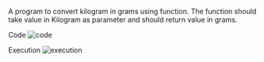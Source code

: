A program to convert kilogram in grams using function. The function should take value in Kilogram as parameter and should return value in grams.

Code
![code](https://user-images.githubusercontent.com/94005086/149632107-73a66ca8-870d-4189-b9a2-bdf95ec2d327.PNG)

Execution 
![execution](https://user-images.githubusercontent.com/94005086/149632127-f8dad4be-359a-4d0b-89ef-a997c59520f4.PNG)

